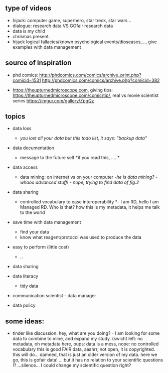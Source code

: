 ## type of videos

- hijack: computer game, superhero, star treck, star wars... 
- dialogue: research data VS GOfair research data
- data is my child
- chrismas present.
- hijack logical fallacies/known psychological events/dioseases,..., give examples with data management

## source of inspiration

- phd comics: http://phdcomics.com/comics/archive_print.php?comicid=1531
http://phdcomics.com/comics/archive.php?comicid=382

- https://theupturnedmicroscope.com, 
giving tips:
https://theupturnedmicroscope.com/comic/tip/,
real vs movie scientist series
https://imgur.com/gallery/ZpgQz

## topics

- data loss
    - *you lost all your data but this todo list, it says: "backup data"*

- data documentation  
    - message to the future self *if you read this, .... *
 

- data access
    - data mining: on internet vs on your computer *-he is data mining?  -whaoo advanced stuff! - nope, trying to find data of fig.2* 

- data sharing
    - controlled vocabulary to ease interoperability *- I am RD, hello I am Managed RD. Who is that? how this is my metadata, it helps me talk to the world

- save time with data management
    - find your data
    - know what reagent/protocol was used to produce the data
    
- easy to perform (little cost)    
    - ..

- data sharing

- data literacy
    - tidy data

- communication scientist - data manager

- data policy

## some ideas:

- tinder like discussion. 
    hey, what are you doing? - I am looking for some data to combine to mine, and expand      my study. 
    (swicht left: no metadata, oh metadata here,
    oups: data is a mess,
    nope: no controlled vocabulary
    this is good FAIR data, aaahrr, not open, it is copyrighted.
    this will do... damned, that is just an older version of my data.
    here we go, this is gofair data!
    ... but it has no relation to your scientific questions !?
     ...silence... I could change my scientific question right?
     